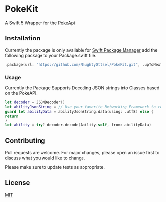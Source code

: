 # PokeKit

A Swift 5 Wrapper for the [PokeApi](https://pokeapi.co)

## Installation

Currently the package is only available for [Swift Package Manager](https://swift.org/package-manager/) add the following package to your Package.swift file.

``` swift
.package(url: "https://github.com/NaughtyOttsel/PokeKit.git", .upToNextMajor(from: "1.0.0")),
```

### Usage

Currently the Package Supports Decoding JSON strings into Classes based on the PokeAPI.

``` swift
let decoder = JSONDecoder()
let abilityJsonString = // Use your favorite Networking Framework to retrieve data from the PokeAPI
guard let abilityData = abilityJsonString.data(using: .utf8) else {
return
}
let ability = try? decoder.decode(Ability.self, from: abilityData)
```

## Contributing
Pull requests are welcome. For major changes, please open an issue first to discuss what you would like to change.

Please make sure to update tests as appropriate.

## License
[MIT](https://choosealicense.com/licenses/mit/)
